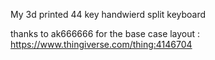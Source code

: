 My 3d printed 44 key handwierd split keyboard

thanks to ak666666 for the base case layout : https://www.thingiverse.com/thing:4146704

